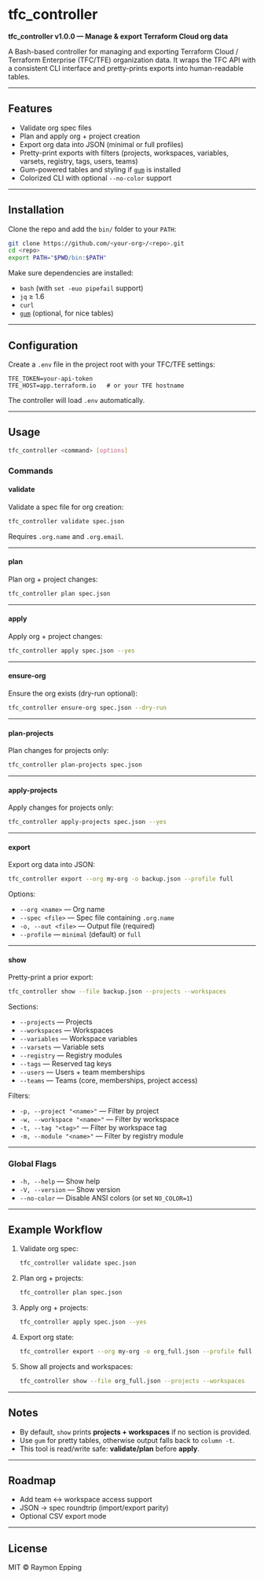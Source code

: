 # tfc_controller

**tfc_controller v1.0.0 — Manage & export Terraform Cloud org data**

A Bash-based controller for managing and exporting Terraform Cloud / Terraform Enterprise (TFC/TFE) organization data.
It wraps the TFC API with a consistent CLI interface and pretty-prints exports into human-readable tables.

---

## Features

* Validate org spec files
* Plan and apply org + project creation
* Export org data into JSON (minimal or full profiles)
* Pretty-print exports with filters (projects, workspaces, variables, varsets, registry, tags, users, teams)
* Gum-powered tables and styling if [`gum`](https://github.com/charmbracelet/gum) is installed
* Colorized CLI with optional `--no-color` support

---

## Installation

Clone the repo and add the `bin/` folder to your `PATH`:

```bash
git clone https://github.com/<your-org>/<repo>.git
cd <repo>
export PATH="$PWD/bin:$PATH"
```

Make sure dependencies are installed:

* `bash` (with `set -euo pipefail` support)
* `jq` ≥ 1.6
* `curl`
* [`gum`](https://github.com/charmbracelet/gum) (optional, for nice tables)

---

## Configuration

Create a `.env` file in the project root with your TFC/TFE settings:

```env
TFE_TOKEN=your-api-token
TFE_HOST=app.terraform.io   # or your TFE hostname
```

The controller will load `.env` automatically.

---

## Usage

```bash
tfc_controller <command> [options]
```

### Commands

#### validate

Validate a spec file for org creation:

```bash
tfc_controller validate spec.json
```

Requires `.org.name` and `.org.email`.

---

#### plan

Plan org + project changes:

```bash
tfc_controller plan spec.json
```

---

#### apply

Apply org + project changes:

```bash
tfc_controller apply spec.json --yes
```

---

#### ensure-org

Ensure the org exists (dry-run optional):

```bash
tfc_controller ensure-org spec.json --dry-run
```

---

#### plan-projects

Plan changes for projects only:

```bash
tfc_controller plan-projects spec.json
```

---

#### apply-projects

Apply changes for projects only:

```bash
tfc_controller apply-projects spec.json --yes
```

---

#### export

Export org data into JSON:

```bash
tfc_controller export --org my-org -o backup.json --profile full
```

Options:

* `--org <name>` — Org name
* `--spec <file>` — Spec file containing `.org.name`
* `-o, --out <file>` — Output file (required)
* `--profile` — `minimal` (default) or `full`

---

#### show

Pretty-print a prior export:

```bash
tfc_controller show --file backup.json --projects --workspaces
```

Sections:

* `--projects` — Projects
* `--workspaces` — Workspaces
* `--variables` — Workspace variables
* `--varsets` — Variable sets
* `--registry` — Registry modules
* `--tags` — Reserved tag keys
* `--users` — Users + team memberships
* `--teams` — Teams (core, memberships, project access)

Filters:

* `-p, --project "<name>"` — Filter by project
* `-w, --workspace "<name>"` — Filter by workspace
* `-t, --tag "<tag>"` — Filter by workspace tag
* `-m, --module "<name>"` — Filter by registry module

---

### Global Flags

* `-h, --help` — Show help
* `-V, --version` — Show version
* `--no-color` — Disable ANSI colors (or set `NO_COLOR=1`)

---

## Example Workflow

1. Validate org spec:

   ```bash
   tfc_controller validate spec.json
   ```

2. Plan org + projects:

   ```bash
   tfc_controller plan spec.json
   ```

3. Apply org + projects:

   ```bash
   tfc_controller apply spec.json --yes
   ```

4. Export org state:

   ```bash
   tfc_controller export --org my-org -o org_full.json --profile full
   ```

5. Show all projects and workspaces:

   ```bash
   tfc_controller show --file org_full.json --projects --workspaces
   ```

---

## Notes

* By default, `show` prints **projects + workspaces** if no section is provided.
* Use `gum` for pretty tables, otherwise output falls back to `column -t`.
* This tool is read/write safe: **validate/plan** before **apply**.

---

## Roadmap

* Add team ↔️ workspace access support
* JSON → spec roundtrip (import/export parity)
* Optional CSV export mode

---

## License

MIT © Raymon Epping